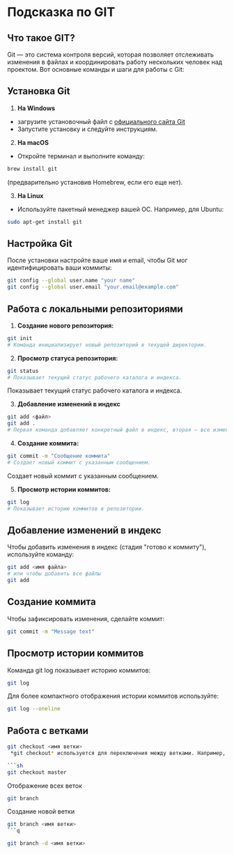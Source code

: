 # Подсказка по GIT

## Что такое GIT?

Git — это система контроля версий, которая позволяет отслеживать изменения в файлах и координировать работу нескольких человек над проектом. Вот основные команды и шаги для работы с Git:

## Установка Git

1. **На Windows**

* загрузите установочный файл с [официального сайта Git](https://git-scm.com/) 
* Запустите установку и следуйте инструкциям.

2. **На macOS**

* Откройте терминал и выполните команду:
```sh
brew install git
```
(предварительно установив Homebrew, если его еще нет). 

3. **На Linux**

* Используйте пакетный менеджер вашей ОС. Например, для Ubuntu:
```sh
sudo apt-get install git
```
## Настройка Git

После установки настройте ваше имя и email, чтобы Git мог идентифицировать ваши коммиты:

```sh
git config --global user.name "your name"
git config --global user.email "your.email@example.com"
```
## Работа с локальными репозиториями

1. **Создание нового репозитория:**

```sh
git init
# Команда инициализирует новый репозиторий в текущей директории.
```
2. **Просмотр статуса репозитория:**

```sh
git status
# Показывает текущий статус рабочего каталога и индекса.
```
Показывает текущий статус рабочего каталога и индекса.
 
 3. **Добавление изменений в индекс**
```sh
git add <файл>
git add .
# Первая команда добавляет конкретный файл в индекс, вторая — все изменения в рабочем каталоге
```
4. **Создание коммита:**
```sh
git commit -m "Сообщение коммита"
# Создает новый коммит с указанным сообщением.

```
Создает новый коммит с указанным сообщением.

5. **Просмотр истории коммитов:**
```sh
git log
# Показывает историю коммитов в репозитории.
```

## Добавление изменений в индекс

Чтобы добавить изменения в индекс (стадия "готово к коммиту"), используйте команду:
```sh
git add <имя файла>
# или чтобы добавить все файлы
git add
```
## Создание коммита

Чтобы зафиксировать изменения, сделайте коммит:
```sh
git commit -m "Message text"
```
## Просмотр истории коммитов

Команда git log показывает историю коммитов:

```sh
git log
```

Для более компактного отображения истории коммитов используйте:
```sh
git log --oneline
```
## Работа с ветками

```sh
git checkout <имя ветки> 
 *git checkout* используется для переключения между ветками. Например, чтобы переключиться на ветку master, выполните:

```sh
git checkout master
```

Отображение всех веток
```sh
git branch
```
Создание новой ветки
```sh
git branch <имя ветки>
```q

git branch -d <имя ветки>